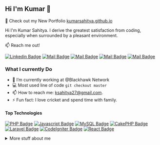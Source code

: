## Hi I'm Kumar 👋

🚀 Check out my New Portfolio [kumarsahitya.github.io](https://kumarsahitya.github.io/)

Hi I'm Kumar Sahitya. I derive the greatest satisfaction from coding, especially when surrounded by a pleasant environment.

📫 Reach me out!

[![Linkedin Badge](https://img.shields.io/badge/-Kumar_Sahitya-0e76a8?style=flat&labelColor=0e76a8&logo=linkedin&logoColor=white)](https://www.linkedin.com/in/kumar-sahitya)
[![Mail Badge](https://img.shields.io/badge/-@__sahitya__sk__2728-e84393?style=flat&labelColor=e84393&logo=instagram&logoColor=white)](https://instagram.com/_sahitya_sk_2728)
[![Mail Badge](https://img.shields.io/badge/-Kumar_Sahitya-c0392b?style=flat&labelColor=c0392b&logo=gmail&logoColor=white)](mailto:ksahitya27@gmail.com)
[![Mail Badge](https://img.shields.io/badge/-Kumar_Sahitya-2b3137?style=flat&labelColor=2b3137&logo=github&logoColor=white)](mailto:ksahitya27@gmail.com)
[![Mail Badge](https://img.shields.io/badge/-Kumar_Sahitya-FF5722?style=flat&labelColor=FF5722&logo=blogger&logoColor=white)](https://sahityakumarsk.blogspot.com/)

### What I currently Do

- 🔭 I’m currently working at @Blackhawk Network
- 💻 Most used line of code `git checkout master`
- 📫 How to reach me: ksahitya27@gmail.com.
- ⚡ Fun fact: I love cricket and spend time with family.

#### Top Technologies

[![PHP Badge](https://img.shields.io/badge/-PHP-AEB2D5?style=for-the-badge&labelColor=black&logo=php&logoColor=AEB2D5)](#)
[![Javascript Badge](https://img.shields.io/badge/-Javascript-F0DB4F?style=for-the-badge&labelColor=black&logo=javascript&logoColor=F0DB4F)](#)
[![MySQL Badge](https://img.shields.io/badge/-MySQL-00758f?style=for-the-badge&labelColor=black&logo=mysql&logoColor=00758f)](#)
[![CakePHP Badge](https://img.shields.io/badge/-CakePHP-D34544?style=for-the-badge&labelColor=black&logo=cakephp&logoColor=D34544)](#)
[![Laravel Badge](https://img.shields.io/badge/-Laravel-F05340?style=for-the-badge&labelColor=black&logo=Laravel&logoColor=F05340)](#)
[![CodeIgniter Badge](https://img.shields.io/badge/-CodeIgniter-EE4323?style=for-the-badge&labelColor=black&logo=CodeIgniter&logoColor=EE4323)](#)
[![React Badge](https://img.shields.io/badge/-React-61DBFB?style=for-the-badge&labelColor=black&logo=react&logoColor=61DBFB)](#)

<details>
<summary>
  More stuff about me
</summary>

<br >

Innovative Software Engineer with expertise in full-stack development. Dedicated to crafting efficient and scalable solutions.

In addition to my professional pursuits, I have a keen interest in watching movies, exploring web series, and following cricket matches.

#### Github Stats

![kumar's top-langs stats](https://github-readme-stats-kumarsahityas-projects.vercel.app/api/top-langs?username=kumarsahitya&count_private=true&show_icons=true&locale=en&include_all_commits=true&layout=compact) ![kumar's github stats](https://github-readme-stats-kumarsahityas-projects.vercel.app/api?username=kumarsahitya&count_private=true&show_icons=true&locale=en&include_all_commits=true)

[![GitHub Streak](https://github-readme-streak-stats.herokuapp.com?user=kumarsahitya)](https://git.io/streak-stats)

</details>
